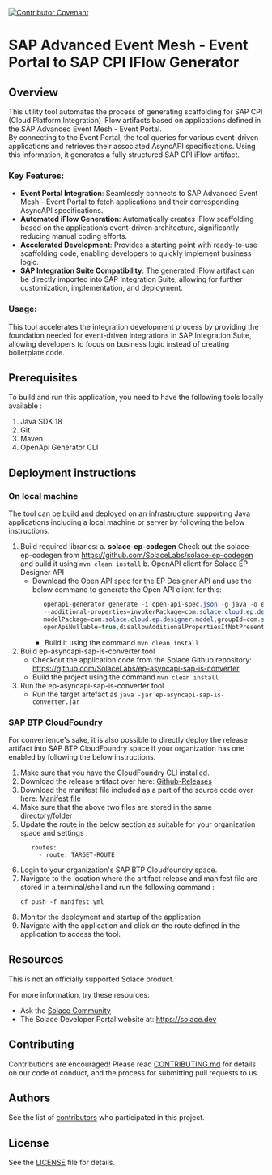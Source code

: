 [![Contributor Covenant](https://img.shields.io/badge/Contributor%20Covenant-v2.0%20adopted-ff69b4.svg)](CODE_OF_CONDUCT.md)

# SAP Advanced Event Mesh - Event Portal to SAP CPI IFlow Generator

## Overview

This utility tool automates the process of generating scaffolding for SAP CPI (Cloud Platform Integration) iFlow
artifacts based on applications defined in the SAP Advanced Event Mesh - Event Portal. \
By connecting to the Event Portal, the tool queries for various event-driven applications and retrieves their associated
AsyncAPI specifications.
Using this information, it generates a fully structured SAP CPI iFlow artifact.

### Key Features:

- **Event Portal Integration**: Seamlessly connects to SAP Advanced Event Mesh - Event Portal to fetch applications and
  their corresponding AsyncAPI specifications.
- **Automated iFlow Generation**: Automatically creates iFlow scaffolding based on the application’s event-driven
  architecture, significantly reducing manual coding efforts.
- **Accelerated Development**: Provides a starting point with ready-to-use scaffolding code, enabling developers to
  quickly
  implement business logic.
- **SAP Integration Suite Compatibility**: The generated iFlow artifact can be directly imported into SAP Integration
  Suite,
  allowing for further customization, implementation, and deployment.

### Usage:
This tool accelerates the integration development process by providing the foundation needed for event-driven
integrations in SAP Integration Suite, allowing developers to focus on business logic instead of creating boilerplate
code.

## Prerequisites
To build and run this application, you need to have the following tools locally available :
1. Java SDK 18
2. Git
3. Maven
4. OpenApi Generator CLI

## Deployment instructions

### On local machine
The tool can be build and deployed on an infrastructure
supporting Java applications including a local machine or server by following the below instructions.
1. Build required libraries:
   a. **solace-ep-codegen**
   Check out the solace-ep-codegen from https://github.com/SolaceLabs/solace-ep-codegen
   and build it using ```mvn clean install```
   b. OpenAPI client for Solace EP Designer API
    - Download the Open API spec for the EP Designer API and use the below command to generate the Open API client for
      this:
       ```java
          openapi-generator generate -i open-api-spec.json -g java -o ep-designer-client-2.4.1
          --additional-properties=invokerPackage=com.solace.cloud.ep.designer,apiPackage=com.solace.cloud.ep.designer.api,
          modelPackage=com.solace.cloud.ep.designer.model,groupId=com.solace.cloud.ep.designer,artifactId=ep-designer-client,
          openApiNullable=true,disallowAdditionalPropertiesIfNotPresent=false
       ```
        - Build it using the command ```mvn clean install```
2. Build ep-asyncapi-sap-is-converter tool
    - Checkout the application code from the Solace Github
      repository: https://github.com/SolaceLabs/ep-asyncapi-sap-is-converter
    - Build the project using the command `mvn clean install`
3. Run the ep-asyncapi-sap-is-converter tool
    - Run the target artefact as `java -jar ep-asyncapi-sap-is-converter.jar`

### SAP BTP CloudFoundry
For convenience's sake,
it is also possible to directly deploy the release artifact into SAP BTP CloudFoundry space
if your organization has one enabled by following the below instructions.
1. Make sure that you have the CloudFoundry CLI installed.
2. Download the release artifact over here: [Github-Releases](https://github.com/SolaceLabs/ep-asyncapi-sap-is-converter/releases)
3. Download the manifest file included as a part of the source code over here: [Manifest file](https://github.com/SolaceLabs/ep-asyncapi-sap-is-converter/blob/main/manifest.yml)
4. Make sure that the above two files are stored in the same directory/folder
5. Update the route in the below section as suitable for your organization space and settings :
    ```
       routes:
         - route: TARGET-ROUTE
    ```
6. Login to your organization's SAP BTP Cloudfoundry space.
7. Navigate to the location where the artifact release and manifest file are stored in a terminal/shell and run the following command :
    ```
    cf push -f manifest.yml
    ```
8. Monitor the deployment and startup of the application
9. Navigate with the application and click on the route defined in the application to access the tool.

## Resources
This is not an officially supported Solace product.

For more information, try these resources:

- Ask the [Solace Community](https://solace.community)
- The Solace Developer Portal website at: https://solace.dev

## Contributing

Contributions are encouraged! Please read [CONTRIBUTING.md](CONTRIBUTING.md) for details on our code of conduct, and the
process for submitting pull requests to us.

## Authors

See the list of [contributors](https://github.com/SolaceLabs/ep-asyncapi-sap-is-converter/graphs/contributors) who participated in
this project.

## License

See the [LICENSE](LICENSE) file for details.